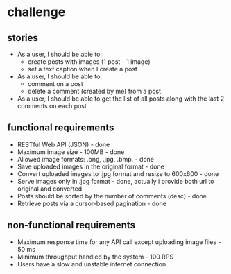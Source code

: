 # challenge

## stories
- As a user, I should be able to: 
    - create posts with images (1 post - 1 image) 
    - set a text caption when I create a post
- As a user, I should be able to:
    - comment on a post
    - delete a comment (created by me) from a post
- As a user, I should be able to get the list of all posts along with the last 2 comments on each post

## functional requirements
- RESTful Web API (JSON) - done
- Maximum image size - 100MB - done
- Allowed image formats: .png, .jpg, .bmp. - done
- Save uploaded images in the original format - done
- Convert uploaded images to .jpg format and resize to 600x600 - done
- Serve images only in .jpg format - done, actually i provide both url to original and converted
- Posts should be sorted by the number of comments (desc) - done
- Retrieve posts via a cursor-based pagination - done

## non-functional requirements
- Maximum response time for any API call except uploading image files - 50 ms
- Minimum throughput handled by the system - 100 RPS
- Users have a slow and unstable internet connection